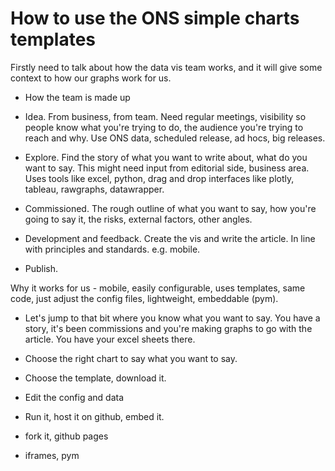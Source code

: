 # How to use the ONS simple charts templates

Firstly need to talk about how the data vis team works, and it will give some context to how our graphs work for us. 

- How the team is made up

- Idea. From business, from team. Need regular meetings, visibility so people know what you're trying to do, the audience you're trying to reach and why. Use ONS data, scheduled release, ad hocs, big releases.

- Explore. Find the story of what you want to write about, what do you want to say. This might need input from editorial side, business area. Uses tools like excel, python, drag and drop interfaces like plotly, tableau, rawgraphs, datawrapper.

- Commissioned. The rough outline of what you want to say, how you're going to say it, the risks, external factors, other angles.

- Development and feedback. Create the vis and write the article. In line with principles and standards. e.g. mobile.

- Publish.

Why it works for us - mobile, easily configurable, uses templates, same code, just adjust the config files, lightweight, embeddable (pym).

- Let's jump to that bit where you know what you want to say. You have a story, it's been commissions and you're making graphs to go with the article. You have your excel sheets there.

- Choose the right chart to say what you want to say. 
- Choose the template, download it. 
- Edit the config and data
- Run it, host it on github, embed it. 




- fork it, github pages
- iframes, pym
